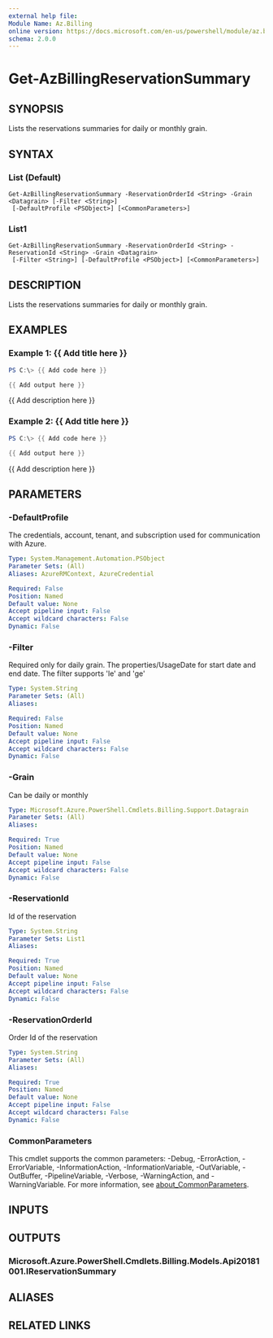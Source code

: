 ```yaml
---
external help file:
Module Name: Az.Billing
online version: https://docs.microsoft.com/en-us/powershell/module/az.billing/get-azbillingreservationsummary
schema: 2.0.0
---
```


# Get-AzBillingReservationSummary

## SYNOPSIS
Lists the reservations summaries for daily or monthly grain.

## SYNTAX

### List (Default)
```
Get-AzBillingReservationSummary -ReservationOrderId <String> -Grain <Datagrain> [-Filter <String>]
 [-DefaultProfile <PSObject>] [<CommonParameters>]
```

### List1
```
Get-AzBillingReservationSummary -ReservationOrderId <String> -ReservationId <String> -Grain <Datagrain>
 [-Filter <String>] [-DefaultProfile <PSObject>] [<CommonParameters>]
```

## DESCRIPTION
Lists the reservations summaries for daily or monthly grain.

## EXAMPLES

### Example 1: {{ Add title here }}
```powershell
PS C:\> {{ Add code here }}

{{ Add output here }}
```

{{ Add description here }}

### Example 2: {{ Add title here }}
```powershell
PS C:\> {{ Add code here }}

{{ Add output here }}
```

{{ Add description here }}

## PARAMETERS

### -DefaultProfile
The credentials, account, tenant, and subscription used for communication with Azure.

```yaml
Type: System.Management.Automation.PSObject
Parameter Sets: (All)
Aliases: AzureRMContext, AzureCredential

Required: False
Position: Named
Default value: None
Accept pipeline input: False
Accept wildcard characters: False
Dynamic: False
```

### -Filter
Required only for daily grain.
The properties/UsageDate for start date and end date.
The filter supports 'le' and 'ge'

```yaml
Type: System.String
Parameter Sets: (All)
Aliases:

Required: False
Position: Named
Default value: None
Accept pipeline input: False
Accept wildcard characters: False
Dynamic: False
```

### -Grain
Can be daily or monthly

```yaml
Type: Microsoft.Azure.PowerShell.Cmdlets.Billing.Support.Datagrain
Parameter Sets: (All)
Aliases:

Required: True
Position: Named
Default value: None
Accept pipeline input: False
Accept wildcard characters: False
Dynamic: False
```

### -ReservationId
Id of the reservation

```yaml
Type: System.String
Parameter Sets: List1
Aliases:

Required: True
Position: Named
Default value: None
Accept pipeline input: False
Accept wildcard characters: False
Dynamic: False
```

### -ReservationOrderId
Order Id of the reservation

```yaml
Type: System.String
Parameter Sets: (All)
Aliases:

Required: True
Position: Named
Default value: None
Accept pipeline input: False
Accept wildcard characters: False
Dynamic: False
```

### CommonParameters
This cmdlet supports the common parameters: -Debug, -ErrorAction, -ErrorVariable, -InformationAction, -InformationVariable, -OutVariable, -OutBuffer, -PipelineVariable, -Verbose, -WarningAction, and -WarningVariable. For more information, see [about_CommonParameters](http://go.microsoft.com/fwlink/?LinkID=113216).

## INPUTS

## OUTPUTS

### Microsoft.Azure.PowerShell.Cmdlets.Billing.Models.Api20181001.IReservationSummary

## ALIASES

## RELATED LINKS

